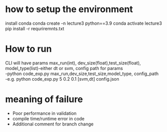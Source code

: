 # how to setup the environment
install conda 
conda create -n lecture3 python==3.9
conda activate lecture3
pip install -r requriremnts.txt

# How to run
CLI will have params max_run(int), dev_size(float),test_size(float), model_type(list)-either dt or svm, config path for params <br/>
-python code_exp.py max_run,dev_size,test_size,model_type, config_path <br/>
-e.g. python code_exp.py 5 0.2 0.1 [svm,dt] config.json <br/>

# meaning of failure
- Poor performance in validation
- compile time/runtime error in code
- Additional comment for branch change
